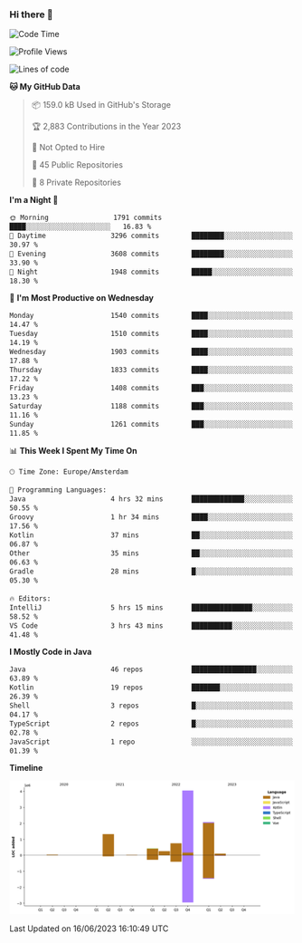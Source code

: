 ### Hi there 👋


<!--START_SECTION:waka-->
![Code Time](http://img.shields.io/badge/Code%20Time-3%2C249%20hrs%2050%20mins-blue)

![Profile Views](http://img.shields.io/badge/Profile%20Views-28-blue)

![Lines of code](https://img.shields.io/badge/From%20Hello%20World%20I%27ve%20Written-9.0%20million%20lines%20of%20code-blue)

**🐱 My GitHub Data** 

> 📦 159.0 kB Used in GitHub's Storage 
 > 
> 🏆 2,883 Contributions in the Year 2023
 > 
> 🚫 Not Opted to Hire
 > 
> 📜 45 Public Repositories 
 > 
> 🔑 8 Private Repositories 
 > 
**I'm a Night 🦉** 

```text
🌞 Morning                1791 commits        ████░░░░░░░░░░░░░░░░░░░░░   16.83 % 
🌆 Daytime                3296 commits        ████████░░░░░░░░░░░░░░░░░   30.97 % 
🌃 Evening                3608 commits        ████████░░░░░░░░░░░░░░░░░   33.90 % 
🌙 Night                  1948 commits        █████░░░░░░░░░░░░░░░░░░░░   18.30 % 
```
📅 **I'm Most Productive on Wednesday** 

```text
Monday                   1540 commits        ████░░░░░░░░░░░░░░░░░░░░░   14.47 % 
Tuesday                  1510 commits        ████░░░░░░░░░░░░░░░░░░░░░   14.19 % 
Wednesday                1903 commits        ████░░░░░░░░░░░░░░░░░░░░░   17.88 % 
Thursday                 1833 commits        ████░░░░░░░░░░░░░░░░░░░░░   17.22 % 
Friday                   1408 commits        ███░░░░░░░░░░░░░░░░░░░░░░   13.23 % 
Saturday                 1188 commits        ███░░░░░░░░░░░░░░░░░░░░░░   11.16 % 
Sunday                   1261 commits        ███░░░░░░░░░░░░░░░░░░░░░░   11.85 % 
```


📊 **This Week I Spent My Time On** 

```text
🕑︎ Time Zone: Europe/Amsterdam

💬 Programming Languages: 
Java                     4 hrs 32 mins       █████████████░░░░░░░░░░░░   50.55 % 
Groovy                   1 hr 34 mins        ████░░░░░░░░░░░░░░░░░░░░░   17.56 % 
Kotlin                   37 mins             ██░░░░░░░░░░░░░░░░░░░░░░░   06.87 % 
Other                    35 mins             ██░░░░░░░░░░░░░░░░░░░░░░░   06.63 % 
Gradle                   28 mins             █░░░░░░░░░░░░░░░░░░░░░░░░   05.30 % 

🔥 Editors: 
IntelliJ                 5 hrs 15 mins       ███████████████░░░░░░░░░░   58.52 % 
VS Code                  3 hrs 43 mins       ██████████░░░░░░░░░░░░░░░   41.48 % 
```

**I Mostly Code in Java** 

```text
Java                     46 repos            ████████████████░░░░░░░░░   63.89 % 
Kotlin                   19 repos            ███████░░░░░░░░░░░░░░░░░░   26.39 % 
Shell                    3 repos             █░░░░░░░░░░░░░░░░░░░░░░░░   04.17 % 
TypeScript               2 repos             █░░░░░░░░░░░░░░░░░░░░░░░░   02.78 % 
JavaScript               1 repo              ░░░░░░░░░░░░░░░░░░░░░░░░░   01.39 % 
```



**Timeline**

![Lines of Code chart](https://raw.githubusercontent.com/powercasgamer/powercasgamer/master/assets/bar_graph.png)


 Last Updated on 16/06/2023 16:10:49 UTC
<!--END_SECTION:waka-->
